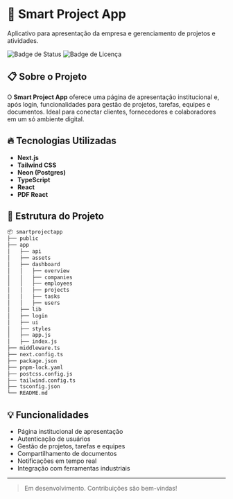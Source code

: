 # 🚀 Smart Project App

Aplicativo para apresentação da empresa e gerenciamento de projetos e atividades.

![Badge de Status](https://img.shields.io/badge/status-em%20desenvolvimento-yellow)
![Badge de Licença](https://img.shields.io/badge/license-MIT-blue)

## 📋 Sobre o Projeto

O **Smart Project App** oferece uma página de apresentação institucional e, após login, funcionalidades para gestão de projetos, tarefas, equipes e documentos. Ideal para conectar clientes, fornecedores e colaboradores em um só ambiente digital.

## 🔥 Tecnologias Utilizadas

- **Next.js**  
- **Tailwind CSS**  
- **Neon (Postgres)**  
- **TypeScript**  
- **React**  
- **PDF React**  

## 📂 Estrutura do Projeto

```bash
📦 smartprojectapp
├── public
├── app
│   ├── api
│   ├── assets
│   ├── dashboard
│   │   ├── overview
│   │   ├── companies
│   │   ├── employees
│   │   ├── projects
│   │   ├── tasks
│   │   ├── users
│   ├── lib
│   ├── login
│   ├── ui
│   ├── styles
│   ├── app.js
│   ├── index.js
├── middleware.ts
├── next.config.ts
├── package.json
├── pnpm-lock.yaml
├── postcss.config.js
├── tailwind.config.ts
├── tsconfig.json
└── README.md
```

## 💡 Funcionalidades

- Página institucional de apresentação
- Autenticação de usuários
- Gestão de projetos, tarefas e equipes
- Compartilhamento de documentos
- Notificações em tempo real
- Integração com ferramentas industriais

---

> Em desenvolvimento. Contribuições são bem-vindas!